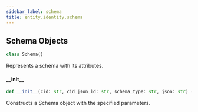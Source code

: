 ```yaml
---
sidebar_label: schema
title: entity.identity.schema
---
```


## Schema Objects

```python
class Schema()
```

Represents a schema with its attributes.

#### \_\_init\_\_

```python
def __init__(cid: str, cid_json_ld: str, schema_type: str, json: str) -> None
```

Constructs a Schema object with the specified parameters.



